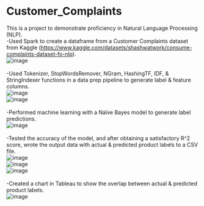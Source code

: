 # Customer_Complaints
This is a project to demonstrate proficiency in Natural Language Processing (NLP).
<br />
-Used Spark to create a dataframe from a Customer Complaints dataset from Kaggle (https://www.kaggle.com/datasets/shashwatwork/consume-complaints-dataset-fo-nlp).  <br>
![image](https://github.com/KotR9001/Customer_Complaints/assets/57807780/86327865-5a4b-4156-8ac6-824775feee0d)<br />
<br />
-Used Tokenizer, StopWordsRemover, NGram, HashingTF, IDF, & StringIndexer functions in a data prep pipeline to generate label & feature columns.  <br>
![image](https://github.com/KotR9001/Customer_Complaints/assets/57807780/8cf5bee2-0104-4634-8bb0-9ff52d4ce3df)<br />
![image](https://github.com/KotR9001/Customer_Complaints/assets/57807780/9a27694e-8fb5-4317-a36a-6d0448804eab)<br />
<br />
-Performed machine learning with a Naïve Bayes model to generate label predictions.  <br>
![image](https://github.com/KotR9001/Customer_Complaints/assets/57807780/1b20f441-36d7-478d-8ade-3c19df206d92)<br />
<br />
-Tested the accuracy of the model, and after obtaining a satisfactory R^2 score, wrote the output data with actual & predicted product labels to a CSV file.  <br>
![image](https://github.com/KotR9001/Customer_Complaints/assets/57807780/ff9e4ebc-9f27-4cb6-929a-b1804361cc73)<br />
![image](https://github.com/KotR9001/Customer_Complaints/assets/57807780/675307a8-ad51-4e25-8d0f-d21c6729d863)<br />
![image](https://github.com/KotR9001/Customer_Complaints/assets/57807780/ce2bd95e-bfc2-47d4-b2fe-892fde43718f)<br />
<br />
-Created a chart in Tableau to show the overlap between actual & predicted product labels.<br />
![image](https://github.com/KotR9001/Customer_Complaints/assets/57807780/9182b1f0-3aa4-42b7-8ec0-bde3275c4e53)
